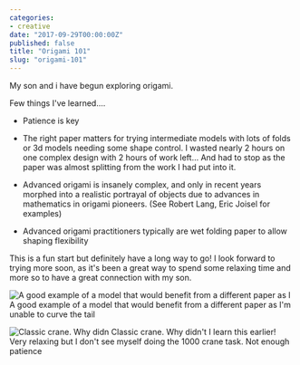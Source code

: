 ```yaml
---
categories:
- creative
date: "2017-09-29T00:00:00Z"
published: false
title: "Origami 101"
slug: "origami-101"
---
```


My son and i have begun exploring origami.

Few things I've learned....

- Patience is key

- The right paper matters for trying intermediate models with lots of folds or 3d models needing some shape control. I wasted nearly 2 hours on one complex design with 2 hours of work left... And had to stop as the paper was almost splitting from the work I had put into it.

- Advanced origami is insanely complex, and only in recent years morphed into a realistic portrayal of objects due to advances in mathematics in origami pioneers. (See Robert Lang, Eric Joisel for examples)

- Advanced origami practitioners typically are wet folding paper to allow shaping flexibility

This is a fun start but definitely have a long way to go! I look forward to trying more soon, as it's been a great way to spend some relaxing time and more so to have a great connection with my son.

![A good example of a model that would benefit from a different paper as I](/images/upload.jpg) A good example of a model that would benefit from a different paper as I'm unable to curve the tail

![Classic crane. Why didn](/images/upload.jpg) Classic crane. Why didn't I learn this earlier! Very relaxing but I don't see myself doing the 1000 crane task. Not enough patience
